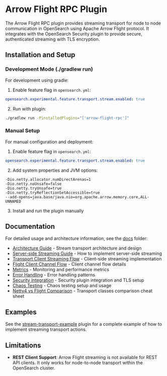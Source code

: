 # Arrow Flight RPC Plugin

The Arrow Flight RPC plugin provides streaming transport for node to node communication in OpenSearch using Apache Arrow Flight protocol. It integrates with the OpenSearch Security plugin to provide secure, authenticated streaming with TLS encryption.

## Installation and Setup

### Development Mode (./gradlew run)

For development using gradle:

1. Enable feature flag in `opensearch.yml`:
```yaml
opensearch.experimental.feature.transport.stream.enabled: true
```

2. Run with plugin:
```bash
./gradlew run -PinstalledPlugins="['arrow-flight-rpc']"
```

### Manual Setup

For manual configuration and deployment:

1. Enable feature flag in `opensearch.yml`:
```yaml
opensearch.experimental.feature.transport.stream.enabled: true
```

2. Add system properties and JVM options:
```
-Dio.netty.allocator.numDirectArenas=1
-Dio.netty.noUnsafe=false
-Dio.netty.tryUnsafe=true
-Dio.netty.tryReflectionSetAccessible=true
--add-opens=java.base/java.nio=org.apache.arrow.memory.core,ALL-UNNAMED
```

3. Install and run the plugin manually

## Documentation

For detailed usage and architecture information, see the [docs](docs/) folder:

- [Architecture Guide](docs/architecture.md) - Stream transport architecture and design
- [Server-side Streaming Guide](docs/server-side-streaming-guide.md) - How to implement server-side streaming
- [Transport Client Streaming Flow](docs/transport-client-streaming-flow.md) - Client-side streaming implementation
- [Flight Client Channel Flow](docs/flight-client-channel-flow.md) - Client channel flow details
- [Metrics](docs/metrics.md) - Monitoring and performance metrics
- [Error Handling](docs/error-handling.md) - Error handling patterns
- [Security Integration](docs/security-integration.md) - Security plugin integration and TLS setup
- [Chaos Testing](docs/chaos.md) - Chaos testing setup and usage
- [Netty4 vs Flight Comparison](docs/netty4-vs-flight-comparison.md) - Transport classes comparison cheat sheet

## Examples

See the [stream-transport-example](../examples/stream-transport-example/) plugin for a complete example of how to implement streaming transport actions.

## Limitations

- **REST Client Support**: Arrow Flight streaming is not available for REST API clients. It only works for node-to-node transport within the OpenSearch cluster.
